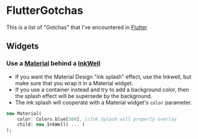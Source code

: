 # FlutterGotchas
This is a list of "Gotchas" that I've encountered in [Flutter](https://flutter.io/)

## Widgets

### Use a [Material](https://docs.flutter.io/flutter/material/Material-class.html) behind a [InkWell](https://docs.flutter.io/flutter/material/InkWell-class.html)

* If you want the Material Design "ink splash" effect, use the Inkwell, but make sure that you wrap it in a Material widget.
* If you use a container instead and try to add a background color, then the splash effect will be supersede by the background.
* The ink splash will cooperate with a Material widget's `color` parameter.

```dart
new Material(
    color: Colors.blue[500], //Ink Splash will properly overlay 
    child: new InkWell( ... )
);

```
